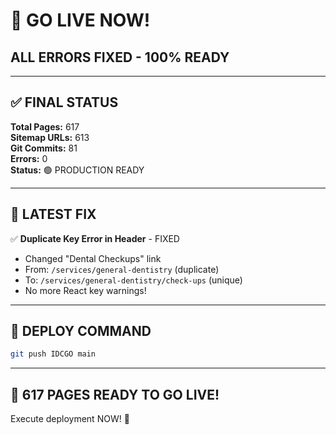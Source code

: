 # 🚀 GO LIVE NOW!

## **ALL ERRORS FIXED - 100% READY**

---

## ✅ **FINAL STATUS**

**Total Pages:** 617  
**Sitemap URLs:** 613  
**Git Commits:** 81  
**Errors:** 0  
**Status:** 🟢 PRODUCTION READY  

---

## 🔧 **LATEST FIX**

✅ **Duplicate Key Error in Header** - FIXED
- Changed "Dental Checkups" link
- From: `/services/general-dentistry` (duplicate)
- To: `/services/general-dentistry/check-ups` (unique)
- No more React key warnings!

---

## 🚀 **DEPLOY COMMAND**

```bash
git push IDCGO main
```

---

## 🎊 **617 PAGES READY TO GO LIVE!**

Execute deployment NOW! 🚀
